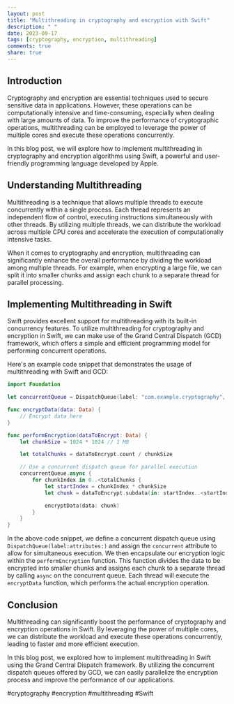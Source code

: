 ```yaml
---
layout: post
title: "Multithreading in cryptography and encryption with Swift"
description: " "
date: 2023-09-17
tags: [cryptography, encryption, multithreading]
comments: true
share: true
---
```


## Introduction

Cryptography and encryption are essential techniques used to secure sensitive data in applications. However, these operations can be computationally intensive and time-consuming, especially when dealing with large amounts of data. To improve the performance of cryptographic operations, multithreading can be employed to leverage the power of multiple cores and execute these operations concurrently.

In this blog post, we will explore how to implement multithreading in cryptography and encryption algorithms using Swift, a powerful and user-friendly programming language developed by Apple.

## Understanding Multithreading

Multithreading is a technique that allows multiple threads to execute concurrently within a single process. Each thread represents an independent flow of control, executing instructions simultaneously with other threads. By utilizing multiple threads, we can distribute the workload across multiple CPU cores and accelerate the execution of computationally intensive tasks.

When it comes to cryptography and encryption, multithreading can significantly enhance the overall performance by dividing the workload among multiple threads. For example, when encrypting a large file, we can split it into smaller chunks and assign each chunk to a separate thread for parallel processing.

## Implementing Multithreading in Swift

Swift provides excellent support for multithreading with its built-in concurrency features. To utilize multithreading for cryptography and encryption in Swift, we can make use of the Grand Central Dispatch (GCD) framework, which offers a simple and efficient programming model for performing concurrent operations.

Here's an example code snippet that demonstrates the usage of multithreading with Swift and GCD:

```swift
import Foundation

let concurrentQueue = DispatchQueue(label: "com.example.cryptography", attributes: .concurrent)

func encryptData(data: Data) {
    // Encrypt data here
}

func performEncryption(dataToEncrypt: Data) {
    let chunkSize = 1024 * 1024 // 1 MB

    let totalChunks = dataToEncrypt.count / chunkSize

    // Use a concurrent dispatch queue for parallel execution
    concurrentQueue.async {
        for chunkIndex in 0..<totalChunks {
            let startIndex = chunkIndex * chunkSize
            let chunk = dataToEncrypt.subdata(in: startIndex..<startIndex + chunkSize)

            encryptData(data: chunk)
        }
    }
}
```

In the above code snippet, we define a concurrent dispatch queue using `DispatchQueue(label:attributes:)` and assign the `concurrent` attribute to allow for simultaneous execution. We then encapsulate our encryption logic within the `performEncryption` function. This function divides the data to be encrypted into smaller chunks and assigns each chunk to a separate thread by calling `async` on the concurrent queue. Each thread will execute the `encryptData` function, which performs the actual encryption operation.

## Conclusion

Multithreading can significantly boost the performance of cryptography and encryption operations in Swift. By leveraging the power of multiple cores, we can distribute the workload and execute these operations concurrently, leading to faster and more efficient execution.

In this blog post, we explored how to implement multithreading in Swift using the Grand Central Dispatch framework. By utilizing the concurrent dispatch queues offered by GCD, we can easily parallelize the encryption process and improve the performance of our applications.

#cryptography #encryption #multithreading #Swift